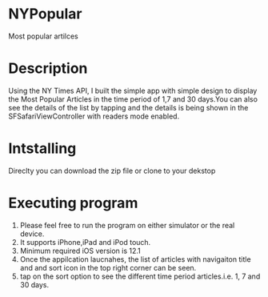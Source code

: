 # NYPopular
Most popular artilces
# Description
Using the NY Times API, I built the simple app with simple design to display the Most Popular Articles in the time period of 1,7 and 30 days.You can also see the details of the list by tapping and the details is being shown in the SFSafariViewController with readers mode enabled.
# Intstalling
Direclty you can download the zip file or clone to your dekstop
# Executing program
1) Please feel free to run the program on either simulator or the real device. 
2) It supports iPhone,iPad and iPod touch.
3) Minimum required iOS version is 12.1
4) Once the appilcation laucnahes, the list of articles with navigaiton title and and sort icon in the top right corner can be seen.
5) tap on the sort option to see the different time period articles.i.e. 1, 7 and 30 days.

